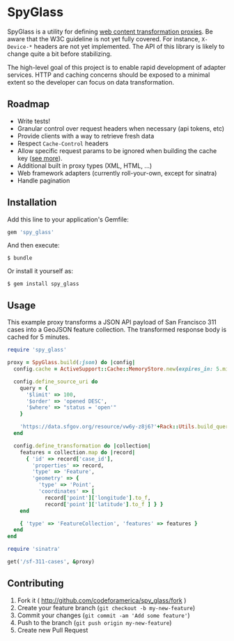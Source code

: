 # SpyGlass

SpyGlass is a utility for defining [web content transformation proxies](http://www.w3.org/TR/ct-guidelines/). Be aware that the W3C guideline is not yet fully covered. For instance, `X-Device-*` headers are not yet implemented. The API of this library is likely to change quite a bit before stabilizing.

The high-level goal of this project is to enable rapid development of adapter services. HTTP and caching concerns should be exposed to a minimal extent so the developer can focus on data transformation.

## Roadmap

* Write tests!
* Granular control over request headers when necessary (api tokens, etc)
* Provide clients with a way to retrieve fresh data
* Respect `Cache-Control` headers
* Allow specific request params to be ignored when building the cache key ([see more](https://github.com/lostisland/faraday_middleware/blob/3a63323d6e1741665ad2ead9b3291bd59e9be0d8/lib/faraday_middleware/response/caching.rb#L27-L29)).
* Additional built in proxy types (XML, HTML, ...)
* Web framework adapters (currently roll-your-own, except for sinatra)
* Handle pagination

## Installation

Add this line to your application's Gemfile:

```ruby
gem 'spy_glass'
```

And then execute:

```console
$ bundle
```

Or install it yourself as:

```console
$ gem install spy_glass
```

## Usage

This example proxy transforms a JSON API payload of San Francisco 311 cases into a GeoJSON feature collection. The transformed response body is cached for 5 minutes.

```ruby
require 'spy_glass'

proxy = SpyGlass.build(:json) do |config|
  config.cache = ActiveSupport::Cache::MemoryStore.new(expires_in: 5.minutes)

  config.define_source_uri do
    query = {
      '$limit' => 100,
      '$order' => 'opened DESC',
      '$where' => "status = 'open'"
    }

    'https://data.sfgov.org/resource/vw6y-z8j6?'+Rack::Utils.build_query(query)
  end

  config.define_transformation do |collection|
    features = collection.map do |record|
      { 'id' => record['case_id'],
        'properties' => record,
        'type' => 'Feature',
        'geometry' => {
          'type' => 'Point',
          'coordinates' => [
            record['point']['longitude'].to_f,
            record['point']['latitude'].to_f ] } }
    end

    { 'type' => 'FeatureCollection', 'features' => features }
  end
end

require 'sinatra'

get('/sf-311-cases', &proxy)
```

## Contributing

1. Fork it ( http://github.com/codeforamerica/spy_glass/fork )
2. Create your feature branch (`git checkout -b my-new-feature`)
3. Commit your changes (`git commit -am 'Add some feature'`)
4. Push to the branch (`git push origin my-new-feature`)
5. Create new Pull Request
